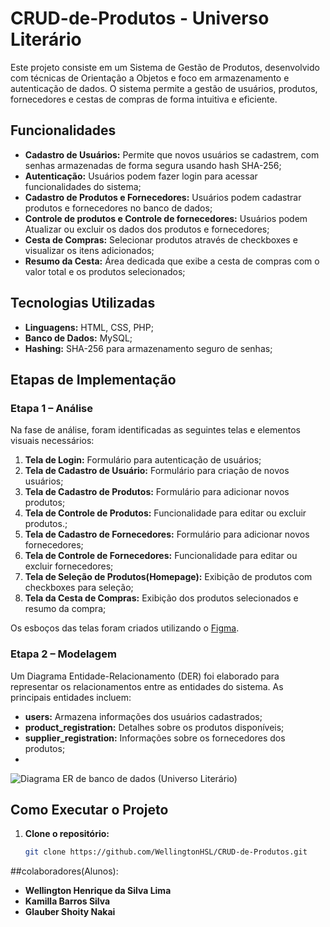 # CRUD-de-Produtos - Universo Literário

Este projeto consiste em um Sistema de Gestão de Produtos, desenvolvido com técnicas de Orientação a Objetos e foco em armazenamento e autenticação de dados. O sistema permite a gestão de usuários, produtos, fornecedores e cestas de compras de forma intuitiva e eficiente.

## Funcionalidades

- **Cadastro de Usuários:** Permite que novos usuários se cadastrem, com senhas armazenadas de forma segura usando hash SHA-256;
- **Autenticação:** Usuários podem fazer login para acessar funcionalidades do sistema;
- **Cadastro de Produtos e Fornecedores:** Usuários podem cadastrar produtos e fornecedores no banco de dados;
- **Controle de produtos e Controle de fornecedores:** Usuários podem Atualizar ou excluir os dados dos produtos e fornecedores;
- **Cesta de Compras:** Selecionar produtos através de checkboxes e visualizar os itens adicionados;
- **Resumo da Cesta:** Área dedicada que exibe a cesta de compras com o valor total e os produtos selecionados;

## Tecnologias Utilizadas

- **Linguagens:** HTML, CSS, PHP;
- **Banco de Dados:** MySQL;
- **Hashing:** SHA-256 para armazenamento seguro de senhas;

## Etapas de Implementação

### Etapa 1 – Análise

Na fase de análise, foram identificadas as seguintes telas e elementos visuais necessários:

1. **Tela de Login:** Formulário para autenticação de usuários;
2. **Tela de Cadastro de Usuário:** Formulário para criação de novos usuários;
3. **Tela de Cadastro de Produtos:** Formulário para adicionar novos produtos;
4. **Tela de Controle de Produtos:** Funcionalidade para editar ou excluir produtos.;
5. **Tela de Cadastro de Fornecedores:** Formulário para adicionar novos fornecedores;
6. **Tela de Controle de Fornecedores:** Funcionalidade para editar ou excluir fornecedores;
7. **Tela de Seleção de Produtos(Homepage):** Exibição de produtos com checkboxes para seleção;
8. **Tela da Cesta de Compras:** Exibição dos produtos selecionados e resumo da compra;

Os esboços das telas foram criados utilizando o [Figma](https://www.figma.com/design/35KO2MhvmSlqYeOHa1pV0s/Biblioteca?node-id=15-26&t=6rTS10C5cUAhp2hT-1).

### Etapa 2 – Modelagem

Um Diagrama Entidade-Relacionamento (DER) foi elaborado para representar os relacionamentos entre as entidades do sistema. As principais entidades incluem:

- **users:** Armazena informações dos usuários cadastrados;
- **product_registration:** Detalhes sobre os produtos disponíveis;
- **supplier_registration:** Informações sobre os fornecedores dos produtos;
- 
![Diagrama ER de banco de dados (Universo Literário)](https://github.com/user-attachments/assets/f5d97d41-30c6-4514-9a6c-73294e451fe4)

## Como Executar o Projeto

1. **Clone o repositório:**
   ```bash
   git clone https://github.com/WellingtonHSL/CRUD-de-Produtos.git


##colaboradores(Alunos):
- **Wellington Henrique da Silva Lima**
- **Kamilla Barros Silva**
- **Glauber Shoity Nakai**
   
